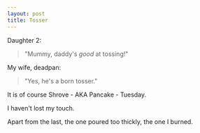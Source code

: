 ```yaml
---
layout: post
title: Tosser
---
```


Daughter 2:

> "Mummy, daddy's *good* at tossing!"

My wife, deadpan:

> "Yes, he's a born tosser."

It is of course Shrove - AKA Pancake - Tuesday.

I haven't lost my touch.

Apart from the last, the one poured too thickly, the one I burned.
